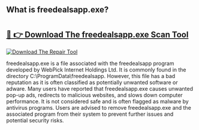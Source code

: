 ## What is freedealsapp.exe? 

# <h2><a href="https://exedetect.com/download.php?freedealsapp.exe">🔗 👉 Download The freedealsapp.exe Scan Tool</a></h2>

[![Download The Repair Tool](https://exedetect.com/download-button.jpg)](https://exedetect.com/download.php?freedealsapp.exe)

freedealsapp.exe is a file associated with the freedealsapp program developed by WebPick Internet Holdings Ltd. It is commonly found in the directory C:\ProgramData\freedealsapp. However, this file has a bad reputation as it is often classified as potentially unwanted software or adware. Many users have reported that freedealsapp.exe causes unwanted pop-up ads, redirects to malicious websites, and slows down computer performance. It is not considered safe and is often flagged as malware by antivirus programs. Users are advised to remove freedealsapp.exe and the associated program from their system to prevent further issues and potential security risks.